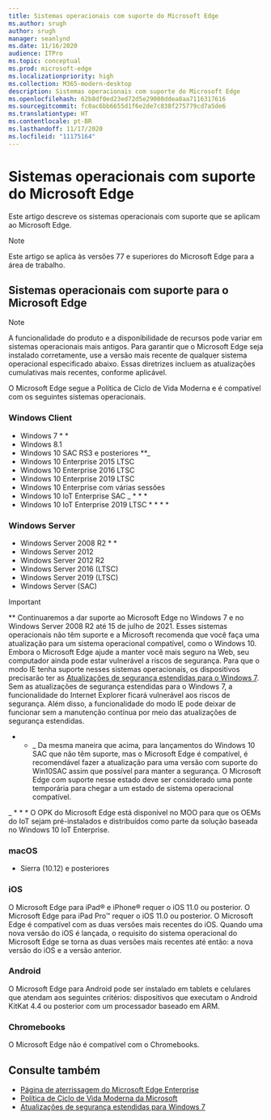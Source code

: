 ```yaml
---
title: Sistemas operacionais com suporte do Microsoft Edge
ms.author: srugh
author: srugh
manager: seanlynd
ms.date: 11/16/2020
audience: ITPro
ms.topic: conceptual
ms.prod: microsoft-edge
ms.localizationpriority: high
ms.collection: M365-modern-desktop
description: Sistemas operacionais com suporte do Microsoft Edge
ms.openlocfilehash: 62b8df0ed23ed72d5e29008ddea8aa7116317616
ms.sourcegitcommit: fc0ac6bb6655d1f6e2de7c838f275779cd7a5de6
ms.translationtype: HT
ms.contentlocale: pt-BR
ms.lasthandoff: 11/17/2020
ms.locfileid: "11175164"
---
```

# Sistemas operacionais com suporte do Microsoft Edge

Este artigo descreve os sistemas operacionais com suporte que se aplicam ao Microsoft Edge.

> [!NOTE]
> Este artigo se aplica às versões 77 e superiores do Microsoft Edge para a área de trabalho.

## Sistemas operacionais com suporte para o Microsoft Edge

> [!NOTE]
> A funcionalidade do produto e a disponibilidade de recursos pode variar em sistemas operacionais mais antigos. Para garantir que o Microsoft Edge seja instalado corretamente, use a versão mais recente de qualquer sistema operacional especificado abaixo. Essas diretrizes incluem as atualizações cumulativas mais recentes, conforme aplicável.

O Microsoft Edge segue a Política de Ciclo de Vida Moderna e é compatível com os seguintes sistemas operacionais.

### Windows Client

- Windows 7 * *
- Windows 8.1
- Windows 10 SAC RS3 e posteriores **_
- Windows 10 Enterprise 2015 LTSC
- Windows 10 Enterprise 2016 LTSC
- Windows 10 Enterprise 2019 LTSC
- Windows 10 Enterprise com várias sessões
- Windows 10 IoT Enterprise SAC _ * * *
- Windows 10 IoT Enterprise 2019 LTSC * * * *



### Windows Server

- Windows Server 2008 R2 * *
- Windows Server 2012
- Windows Server 2012 R2
- Windows Server 2016 (LTSC)
- Windows Server 2019 (LTSC)
- Windows Server (SAC)

> [!IMPORTANT]
> ** Continuaremos a dar suporte ao Microsoft Edge no Windows 7 e no Windows Server 2008 R2 até 15 de julho de 2021. Esses sistemas operacionais não têm suporte e a Microsoft recomenda que você faça uma atualização para um sistema operacional compatível, como o Windows 10. Embora o Microsoft Edge ajude a manter você mais seguro na Web, seu computador ainda pode estar vulnerável a riscos de segurança. Para que o modo IE tenha suporte nesses sistemas operacionais, os dispositivos precisarão ter as [Atualizações de segurança estendidas para o Windows 7](https://support.microsoft.com/help/4527878/faq-about-extended-security-updates-for-windows-7). Sem as atualizações de segurança estendidas para o Windows 7, a funcionalidade do Internet Explorer ficará vulnerável aos riscos de segurança. Além disso, a funcionalidade do modo IE pode deixar de funcionar sem a manutenção contínua por meio das atualizações de segurança estendidas.  
>
> * * _ Da mesma maneira que acima, para lançamentos do Windows 10 SAC que não têm suporte, mas o Microsoft Edge é compatível, é recomendável fazer a atualização para uma versão com suporte do Win10SAC assim que possível para manter a segurança. O Microsoft Edge com suporte nesse estado deve ser considerado uma ponte temporária para chegar a um estado de sistema operacional compatível.
>
> _ * * * O OPK do Microsoft Edge está disponível no MOO para que os OEMs do IoT sejam pré-instalados e distribuídos como parte da solução baseada no Windows 10 IoT Enterprise.

### macOS

- Sierra (10.12) e posteriores

### iOS

O Microsoft Edge para iPad&reg; e iPhone&reg; requer o iOS 11.0 ou posterior. O Microsoft Edge para iPad Pro&trade; requer o iOS 11.0 ou posterior. O Microsoft Edge é compatível com as duas versões mais recentes do iOS. Quando uma nova versão do iOS é lançada, o requisito do sistema operacional do Microsoft Edge se torna as duas versões mais recentes até então: a nova versão do iOS e a versão anterior.

### Android

O Microsoft Edge para Android pode ser instalado em tablets e celulares que atendam aos seguintes critérios: dispositivos que executam o Android KitKat 4.4 ou posterior com um processador baseado em ARM.

### Chromebooks

O Microsoft Edge não é compatível com o Chromebooks.

## Consulte também

- [Página de aterrissagem do Microsoft Edge Enterprise](https://aka.ms/EdgeEnterprise)
- [Política de Ciclo de Vida Moderna da Microsoft](https://support.microsoft.com/help/30881/modern-lifecycle-policy)
- [Atualizações de segurança estendidas para Windows 7](https://support.microsoft.com/help/4527878/faq-about-extended-security-updates-for-windows-7)
